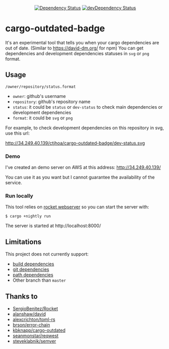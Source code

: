<p align="center">
<a href="#"><img src="http://34.249.40.139/ctjhoa/cargo-outdated-badge/status.svg" alt="Dependency Status"></a>
<a href="#"><img src="http://34.249.40.139/ctjhoa/cargo-outdated-badge/dev-status.svg" alt="devDependency Status"></a>
</p>

# cargo-outdated-badge
It's an experimental tool that tells you when your cargo dependencies are out of date. (Similar to https://david-dm.org/ for npm)
You can get dependencies and development dependencies statuses in `svg` or `png` format.

## Usage

`/owner/repository/status.format`

- `owner`: github's username
- `repository`: github's repository name
- `status`: it could be `status` or `dev-status` to check main dependencies or development dependencies
- `format`: it could be `svg` or `png`

For example, to check development dependencies on this repository in svg, use this url:

http://34.249.40.139/ctjhoa/cargo-outdated-badge/dev-status.svg

### Demo
I've created an demo server on AWS at this address: http://34.249.40.139/

You can use it as you want but I cannot guarantee the availability of the service.

### Run locally
This tool relies on [rocket webserver](https://github.com/SergioBenitez/Rocket) so you can start the server with:
```
$ cargo +nightly run
```
The server is started at http://localhost:8000/

## Limitations
This project does not currently support:
- [build dependencies](http://doc.crates.io/specifying-dependencies.html#build-dependencies)
- [git dependencies](http://doc.crates.io/specifying-dependencies.html#specifying-dependencies-from-git-repositories)
- [path dependencies](http://doc.crates.io/specifying-dependencies.html#specifying-path-dependencies)
- Other branch than `master`

## Thanks to
- [SergioBenitez/Rocket](https://github.com/SergioBenitez/Rocket)
- [alanshaw/david](https://github.com/alanshaw/david)
- [alexcrichton/toml-rs](https://github.com/alexcrichton/toml-rs)
- [brson/error-chain](https://github.com/brson/error-chain)
- [kbknapp/cargo-outdated](https://github.com/kbknapp/cargo-outdated)
- [seanmonstar/reqwest](https://github.com/seanmonstar/reqwest)
- [steveklabnik/semver](https://github.com/steveklabnik/semver)

